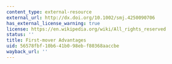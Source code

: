 ```yaml
---
content_type: external-resource
external_url: http://dx.doi.org/10.1002/smj.4250090706
has_external_license_warning: true
license: https://en.wikipedia.org/wiki/All_rights_reserved
status: ''
title: First-mover Advantages
uid: 56578fbf-10b6-41b0-98eb-f80368aaccbe
wayback_url: ''
---
```

